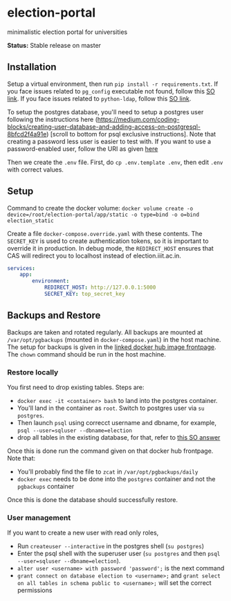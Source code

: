 # election-portal
minimalistic election portal for universities

**Status:** Stable release on master

## Installation

Setup a virtual environment, then run `pip install -r requirements.txt`. If you face issues related to `pg_config` executable not found, follow this [SO link](https://stackoverflow.com/questions/11618898). If you face issues related to `python-ldap`, follow this [SO link](https://stackoverflow.com/questions/4768446).

To setup the postgres database, you'll need to setup a postgres user following the instructions here (https://medium.com/coding-blocks/creating-user-database-and-adding-access-on-postgresql-8bfcd2f4a91e) \[scroll to bottom for psql exclusive instructions\]. Note that creating a password less user is easier to test with. If you want to use a password-enabled user, follow the URI as given [here](https://stackoverflow.com/a/42371542/2181238) 

Then we create the `.env` file. First, do `cp .env.template .env`, then edit `.env` with correct values.

## Setup

Command to create the docker volume: `docker volume create -o device=/root/election-portal/app/static -o type=bind -o o=bind election_static`

Create a file `docker-compose.override.yaml` with these contents. The `SECRET_KEY` is used to create authentication tokens, so it is important to override it in production. In debug mode, the `REDIRECT_HOST` ensures that CAS will redirect you to localhost instead of election.iiit.ac.in. 

```yaml
services:
    app:
        environment:
            REDIRECT_HOST: http://127.0.0.1:5000
            SECRET_KEY: top_secret_key
```

## Backups and Restore

Backups are taken and rotated regularly. All backups are mounted at `/var/opt/pgbackups` (mounted in `docker-compose.yaml`) in the host machine. The setup for backups is given in the [linked docker hub image frontpage](https://hub.docker.com/r/prodrigestivill/postgres-backup-local). The `chown` command should be run in the host machine.

### Restore locally

You first need to drop existing tables. Steps are:
 
- `docker exec -it <container> bash` to land into the postgres container.
- You'll land in the container as `root`. Switch to postgres user via `su postgres`.
- Then launch `psql` using correcct username and dbname, for example, `psql --user=sqluser --dbname=election`
- drop all tables in the existing database, for that, refer to [this SO answer](https://stackoverflow.com/a/3327326/2181238)

Once this is done run the command given on that docker hub frontpage. Note that:

- You'll probably find the file to `zcat` in `/var/opt/pgbackups/daily`
- `docker exec` needs to be done into the `postgres` container and not the `pgbackups` container

Once this is done the database should successfully restore.

### User management

If you want to create a new user with read only roles, 

- Run `createuser --interactive` in the postgres shell (`su postgres`)
- Enter the psql shell with the superuser user (`su postgres` and then `psql --user=sqluser --dbname=election`).
- `alter user <username> with password 'password';` is the next command
- `grant connect on database election to <username>;` and `grant select on all tables in schema public to <username>;` will set the correct permissions
